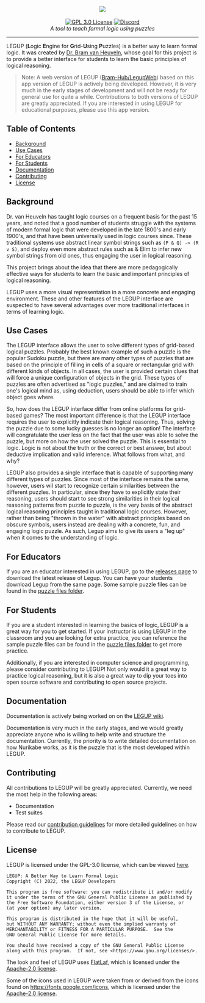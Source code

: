 <p align="center">
    <img src="https://user-images.githubusercontent.com/46334090/180582690-a65937c6-6766-40f7-a21e-c1d8bbb3b26a.png"></a>
    <br />
    <br />
    <a href="https://choosealicense.com/licenses/gpl-3.0/"><img src="https://img.shields.io/badge/license-GPL%203.0-red" alt="GPL 3.0 License"></a>
    <a href="https://discord.gg/Ym5p6zUQjE"><img src="https://img.shields.io/discord/882735190785527848.svg?label=discord&color=yellow&logo=discord" alt="Discord"></a>
    <br />
    <i>A tool to teach formal logic using puzzles</i>
</p>
<hr />

LEGUP (**L**ogic **E**ngine for **G**rid-**U**sing **P**uzzles) is a better way to learn formal logic. It was created by [Dr. Bram van Heuveln](https://science.rpi.edu/itws/faculty/bram-van-heuveln), whose goal for this project is to provide a better interface for students to learn the basic principles of logical reasoning.

> Note: A web version of LEGUP ([Bram-Hub/LegupWeb](https://github.com/Bram-Hub/LegupWeb)) based on this app version of LEGUP is actively being developed. However, it is very much in the early stages of development and will not be ready for general use for quite a while. Contributions to both versions of LEGUP are greatly appreciated. If you are interested in using LEGUP for educational purposes, please use this app version.

## Table of Contents
- [Background](#background)
- [Use Cases](#use-cases)
- [For Educators](#for-educators)
- [For Students](#for-students)
- [Documentation](#documentation)
- [Contributing](#contributing)
- [License](#license)

## Background
Dr. van Heuveln has taught logic courses on a frequent basis for the past 15 years, and noted that a good number of students struggle with the systems of modern formal logic that were developed in the late 1800's and early 1900's, and that have been universally used in logic courses since. These traditional systems use abstract linear symbol strings such as `(P & Q) -> (R v S)`, and deploy even more abstract rules such as & Elim to infer new symbol strings from old ones, thus engaging the user in logical reasoning. 

This project brings about the idea that there are more pedagogically effective ways for students to learn the basic and important principles of logical reasoning. 

LEGUP uses a more visual representation in a more concrete and engaging environment. These and other features of the LEGUP interface are suspected to have several advantages over more traditional interfaces in terms of learning logic.

## Use Cases
The LEGUP interface allows the user to solve different types of grid-based logical puzzles. Probably the best known example of such a puzzle is the popular Sudoku puzzle, but there are many other types of puzzles that are based on the principle of filling in cells of a square or rectangular grid with different kinds of objects. In all cases, the user is provided certain clues that will force a unique configuration of objects in the grid. These types of puzzles are often advertised as "logic puzzles," and are claimed to train one's logical mind as, using deduction, users should be able to infer which object goes where.

So, how does the LEGUP interface differ from online platforms for grid-based games? The most important difference is that the LEGUP interface requires the user to explicitly indicate their logical reasoning. Thus, solving the puzzle due to some lucky guesses is no longer an option! The interface will congratulate the user less on the fact that the user was able to solve the puzzle, but more on how the user solved the puzzle. This is essential to logic. Logic is not about the truth or the correct or best answer, but about deductive implication and valid inference. What follows from what, and why? 

LEGUP also provides a single interface that is capable of supporting many different types of puzzles. Since most of the interface remains the same, however, users wil start to recognize certain similarities between the different puzzles. In particular, since they have to explicitly state their reasoning, users should start to see strong similarities in their logical reasoning patterns from puzzle to puzzle, is the very basis of the abstract logical reasoning principles taught in traditional logic courses. However, rather than being "thrown in the water" with abstract principles based on obscure symbols, users instead are dealing with a concrete, fun, and engaging logic puzzle. As such, Legup aims to give its users a "leg up" when it comes to the understanding of logic.

## For Educators
If you are an educator interested in using LEGUP, go to the [releases page](https://github.com/Bram-Hub/Legup/releases) to download the latest release of Legup. You can have your students download Legup from the same page. Some sample puzzle files can be found in the [puzzle files folder](https://github.com/Bram-Hub/Legup/tree/master/puzzles%20files).

## For Students
If you are a student interested in learning the basics of logic, LEGUP is a great way for you to get started. If your instructor is using LEGUP in the classroom and you are looking for extra practice, you can reference the sample puzzle files can be found in the [puzzle files folder](https://github.com/Bram-Hub/Legup/tree/master/puzzles%20files) to get more practice.

Additionally, if you are interested in computer science and programming, please consider contributing to LEGUP! Not only would it a great way to practice logical reasoning, but it is also a great way to dip your toes into open source software and contributing to open source projects. 

## Documentation
Documentation is actively being worked on on the [LEGUP wiki](https://github.com/Bram-Hub/Legup/wiki). 

Documentation is very much in the early stages, and we would greatly appreciate anyone who is willing to help write and structure the documentation. Currently, the priority is to write detailed documentation on how Nurikabe works, as it is the puzzle that is the most developed within LEGUP.

## Contributing
All contributions to LEGUP will be greatly appreciated. Currently, we need the most help in the following areas:
- Documentation
- Test suites

Please read our [contribution guidelines](CONTRIBUTING.md) for more detailed guidelines on how to contribute to LEGUP.

## License
LEGUP is licensed under the GPL-3.0 license, which can be viewed [here](LICENSE).
```
LEGUP: A Better Way to Learn Formal Logic
Copyright (C) 2022, the LEGUP Developers

This program is free software: you can redistribute it and/or modify
it under the terms of the GNU General Public License as published by
the Free Software Foundation, either version 3 of the License, or
(at your option) any later version.

This program is distributed in the hope that it will be useful,
but WITHOUT ANY WARRANTY; without even the implied warranty of
MERCHANTABILITY or FITNESS FOR A PARTICULAR PURPOSE.  See the
GNU General Public License for more details.

You should have received a copy of the GNU General Public License
along with this program.  If not, see <https://www.gnu.org/licenses/>.
```
 
The look and feel of LEGUP uses [FlatLaf](https://github.com/JFormDesigner/FlatLaf), which is licensed under the [Apache-2.0 license](https://www.apache.org/licenses/LICENSE-2.0.html).

Some of the icons used in LEGUP were taken from or derived from the icons found on https://fonts.google.com/icons, which is licensed under the [Apache-2.0 license](https://www.apache.org/licenses/LICENSE-2.0.html).